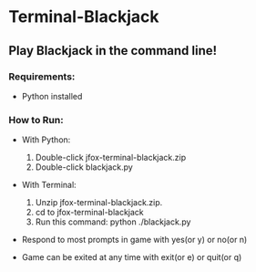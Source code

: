 # Terminal-Blackjack
## Play Blackjack in the command line!

### Requirements:
- Python installed

### How to Run:

- With Python:
    1. Double-click jfox-terminal-blackjack.zip
    2. Double-click blackjack.py

- With Terminal:
    1. Unzip jfox-terminal-blackjack.zip.
    2. cd to jfox-terminal-blackjack 
    3. Run this command: python ./blackjack.py

- Respond to most prompts in game with yes(or y) or no(or n)
- Game can be exited at any time with exit(or e) or quit(or q)
